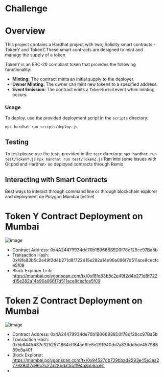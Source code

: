 # Challenge

# Overview
This project contains a Hardhat project with two, Solidity smart contracts - TokenY and TokenZ.These smart contracts are designed to mint and manage the supply of a token.

TokenY is an ERC-20 compliant token that provides the following functionality:

- **Minting:** The contract mints an initial supply to the deployer.
- **Owner Minting:** The owner can mint new tokens to a specified address.
- **Event Emission:** The contract emits a `TokenMinted` event when minting occurs.

### Usage

To deploy, use the provided deployment script in the `scripts` directory:

`npx hardhat run scripts/deploy.js`

## Testing
To test please use the tests provided in the `test` directory:
`npx hardhat run test/TokenY.js`
`npx hardhat run test/TokenZ.js`
Ran into some issues with Gitpod and Hardhat- so deployed contracts through Remix

## Interacting with Smart Contracts
Best ways to interact through command line or through blockchain explorer and deployment on Polygon Mumbai testnet


# Token Y Contract Deployment on Mumbai
![image](https://github.com/TechieTeee/Challenge/assets/100870737/a17c4508-f7f5-4205-8985-558982542e2d)
- Contract Address: 0x4A24479934de70b1B066889D0f78df29cc97Ba5b
- Transaction Hash: 0xf8fe83b5c2e49f2d4b271d8f722d15e282a14e90a066f7d511ace8cecfce5f09
- Block Explorer Link: https://mumbai.polygonscan.com/tx/0xf8fe83b5c2e49f2d4b271d8f722d15e282a14e90a066f7d511ace8cecfce5f09

# Token Z Contract Deployment on Mumbai
![image](https://github.com/TechieTeee/Challenge/assets/100870737/97df6e0c-d772-4b2d-bcf1-f9124b127ccf)
- Contract Address: 0x4A24479934de70b1B066889D0f78df29cc97Ba5b
- Transaction Hash: 0x5b8445437c3252571864cff84ad6fe6e291940dd7a839dd5de45798889c8a40f
- Block Explorer: https://mumbai.polygonscan.com/tx/0x94527db739bbad2293e45e3aa2779394f7c96c2c27a22bdaf551f94a3ab6aa61
- 
